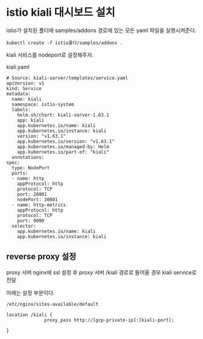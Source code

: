 # istio kiali 대시보드 설치

istio가 설치된 폴더에 samples/addons 경로에 있는 모든 yaml 파일을 실행시켜준다.


    kubectl create -f istio폴더/samples/addons .


kiali 서비스를 nodeport로 설정해주자.

 kiali.yaml  

    # Source: kiali-server/templates/service.yaml
    apiVersion: v1
    kind: Service
    metadata:
      name: kiali
      namespace: istio-system
      labels:
        helm.sh/chart: kiali-server-1.63.1
        app: kiali
        app.kubernetes.io/name: kiali
        app.kubernetes.io/instance: kiali
        version: "v1.63.1"
        app.kubernetes.io/version: "v1.63.1"
        app.kubernetes.io/managed-by: Helm
        app.kubernetes.io/part-of: "kiali"
      annotations:
    spec:
      type: NodePort
      ports:
      - name: http
        appProtocol: http
        protocol: TCP
        port: 20001
        nodePort: 30001
      - name: http-metrics
        appProtocol: http
        protocol: TCP
        port: 9090
      selector:
        app.kubernetes.io/name: kiali
        app.kubernetes.io/instance: kiali


## reverse proxy 설정

proxy 서버 nginx에 ssl 설정 후 proxy 서버 /kiali 경로로 들어올 경우 kiali service로 전달

아래는 설정 부분이다.


    /etc/nginx/sites-available/default

    location /kiali {
                  proxy_pass http://[gcp-private-ip]:[kiali-port];

    }

